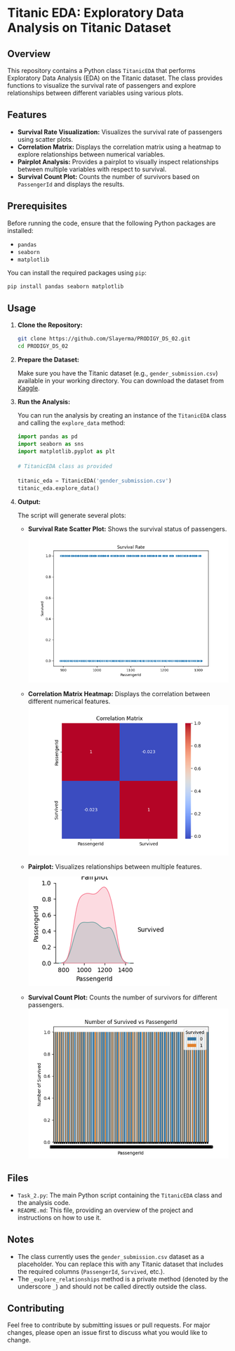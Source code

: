 
# Titanic EDA: Exploratory Data Analysis on Titanic Dataset

## Overview

This repository contains a Python class `TitanicEDA` that performs Exploratory Data Analysis (EDA) on the Titanic dataset. The class provides functions to visualize the survival rate of passengers and explore relationships between different variables using various plots.

## Features

- **Survival Rate Visualization:** Visualizes the survival rate of passengers using scatter plots.
- **Correlation Matrix:** Displays the correlation matrix using a heatmap to explore relationships between numerical variables.
- **Pairplot Analysis:** Provides a pairplot to visually inspect relationships between multiple variables with respect to survival.
- **Survival Count Plot:** Counts the number of survivors based on `PassengerId` and displays the results.

## Prerequisites

Before running the code, ensure that the following Python packages are installed:

- `pandas`
- `seaborn`
- `matplotlib`

You can install the required packages using `pip`:

```bash
pip install pandas seaborn matplotlib
```

## Usage

1. **Clone the Repository:**

   ```bash
   git clone https://github.com/Slayerma/PRODIGY_DS_02.git
   cd PRODIGY_DS_02
   ```

2. **Prepare the Dataset:**

   Make sure you have the Titanic dataset (e.g., `gender_submission.csv`) available in your working directory. You can download the dataset from [Kaggle](https://www.kaggle.com/competitions/titanic/data).

3. **Run the Analysis:**

   You can run the analysis by creating an instance of the `TitanicEDA` class and calling the `explore_data` method:

   ```python
   import pandas as pd
   import seaborn as sns
   import matplotlib.pyplot as plt

   # TitanicEDA class as provided

   titanic_eda = TitanicEDA('gender_submission.csv')
   titanic_eda.explore_data()
   ```

4. **Output:**

   The script will generate several plots:
   - **Survival Rate Scatter Plot:** Shows the survival status of passengers.
   ![Survival Rate Plot](Task_2_Figure_1.png)
   - **Correlation Matrix Heatmap:** Displays the correlation between different numerical features.
   ![Correlation Matrix Heatmap](Task_2_Figure_2.png)
   - **Pairplot:** Visualizes relationships between multiple features.

     ![Pairplot](Task_2_Figure_3.png)
   - **Survival Count Plot:** Counts the number of survivors for different passengers.
   ![Survival Count Plot](Task_2_Figure_4.png)

## Files

- `Task_2.py`: The main Python script containing the `TitanicEDA` class and the analysis code.
- `README.md`: This file, providing an overview of the project and instructions on how to use it.

## Notes

- The class currently uses the `gender_submission.csv` dataset as a placeholder. You can replace this with any Titanic dataset that includes the required columns (`PassengerId`, `Survived`, etc.).
- The `_explore_relationships` method is a private method (denoted by the underscore `_`) and should not be called directly outside the class.

## Contributing

Feel free to contribute by submitting issues or pull requests. For major changes, please open an issue first to discuss what you would like to change.

